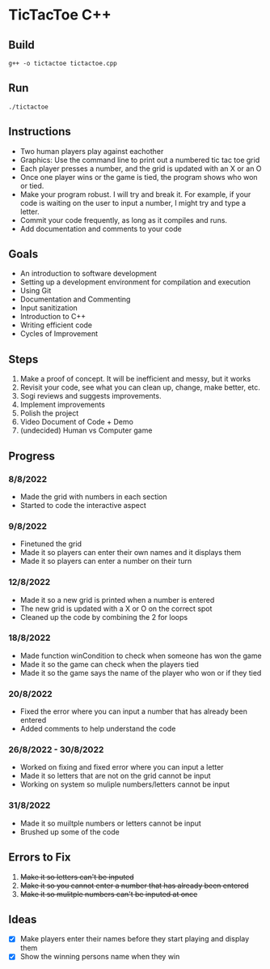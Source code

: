 # TicTacToe C++

## Build
`g++ -o tictactoe tictactoe.cpp`

## Run
`./tictactoe`

## Instructions
* Two human players play against eachother
* Graphics: Use the command line to print out a numbered tic tac toe grid
* Each player presses a number, and the grid is updated with an X or an O
* Once one player wins or the game is tied, the program shows who won or tied.
* Make your program robust. I will try and break it. For example, if your code is waiting on the user to input a number, I might try and type a letter.
* Commit your code frequently, as long as it compiles and runs.
* Add documentation and comments to your code

## Goals
* An introduction to software development
* Setting up a development environment for compilation and execution
* Using Git
* Documentation and Commenting
* Input sanitization
* Introduction to C++
* Writing efficient code
* Cycles of Improvement

## Steps
1. Make a proof of concept. It will be inefficient and messy, but it works
2. Revisit your code, see what you can clean up, change, make better, etc.
3. Sogi reviews and suggests improvements.
4. Implement improvements
5. Polish the project
6. Video Document of Code + Demo
7. (undecided) Human vs Computer game

## Progress
### 8/8/2022
* Made the grid with numbers in each section
* Started to code the interactive aspect

### 9/8/2022
* Finetuned the grid
* Made it so players can enter their own names and it displays them
* Made it so players can enter a number on their turn 

### 12/8/2022
* Made it so a new grid is printed when a number is entered
* The new grid is updated with a X or O on the correct spot
* Cleaned up the code by combining the 2 for loops

### 18/8/2022
* Made function winCondition to check when someone has won the game
* Made it so the game can check when the players tied
* Made it so the game says the name of the player who won or if they tied

### 20/8/2022
* Fixed the error where you can input a number that has already been entered
* Added comments to help understand the code

### 26/8/2022 - 30/8/2022
* Worked on fixing and fixed error where you can input a letter
* Made it so letters that are not on the grid cannot be input
* Working on system so muliple numbers/letters cannot be input

### 31/8/2022
* Made it so muiltple numbers or letters cannot be input
* Brushed up some of the code

## Errors to Fix
1. ~~Make it so letters can't be inputed~~
2. ~~Make it so you cannot enter a number that has already been entered~~
3. ~~Make it so mulitple numbers can't be inputed at once~~

## Ideas
- [x] Make players enter their names before they start playing and display them
- [x] Show the winning persons name when they win
